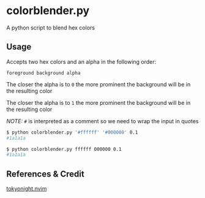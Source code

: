 # colorblender.py

A python script to blend hex colors

## Usage

Accepts two hex colors and an alpha in the following order:

```
foreground background alpha
```

The closer the alpha is to `0` the more prominent the background will be in the resulting color 

The closer the alpha is to `1` the more prominent the background will be in the resulting color 

*NOTE:* `#` is interpreted as a comment so we need to wrap the input in quotes

```sh
$ python colorblender.py '#ffffff' '#000000' 0.1
#1a1a1a
```

```sh
$ python colorblender.py ffffff 000000 0.1
#1a1a1a
```

## References & Credit

[tokyonight.nvim](https://github.com/folke/tokyonight.nvim)
